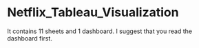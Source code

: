 # Netflix_Tableau_Visualization
It contains 11 sheets and 1 dashboard. I suggest that you read the dashboard first.
